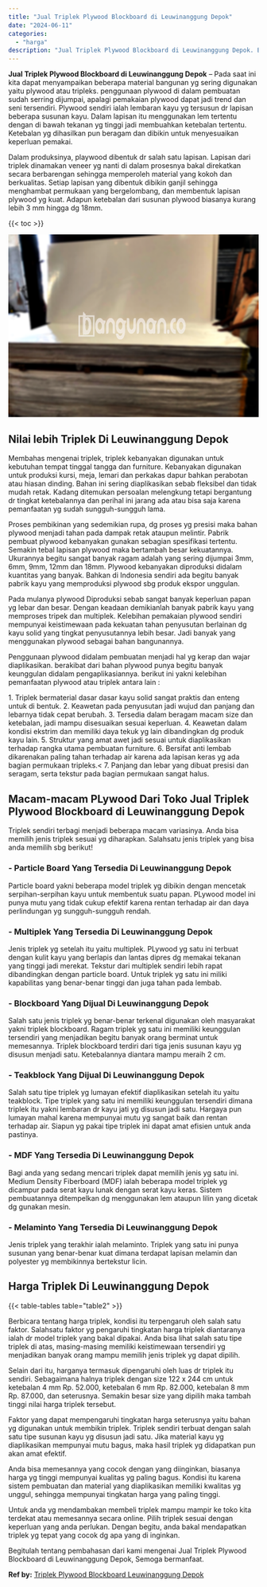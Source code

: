 ```yaml
---
title: "Jual Triplek Plywood Blockboard di Leuwinanggung Depok"
date: "2024-06-11"
categories: 
  - "harga"
description: "Jual Triplek Plywood Blockboard di Leuwinanggung Depok. Begitulah tentang pembahasan dari kami mengenai Jual Triplek Plywood Blockboard di Leuwinanggung Depo..."
---
```


**Jual Triplek Plywood Blockboard di Leuwinanggung Depok** – Pada saat ini kita dapat menyampaikan beberapa material bangunan yg sering digunakan yaitu plywood atau tripleks. penggunaan plywood di dalam pembuatan sudah serring dijumpai, apalagi pemakaian plywood dapat jadi trend dan seni tersendiri. Plywood sendiri ialah lembaran kayu yg tersusun dr lapisan beberapa susunan kayu. Dalam lapisan itu menggunakan lem tertentu dengan di bawah tekanan yg tinggi jadi membuahkan ketebalan tertentu. Ketebalan yg dihasilkan pun beragam dan dibikin untuk menyesuaikan keperluan pemakai.

Dalam produksinya, playwood dibentuk dr salah satu lapisan. Lapisan dari triplek dinamakan veneer yg nanti di dalam prosesnya bakal direkatkan secara berbarengan sehingga memperoleh material yang kokoh dan berkualitas. Setiap lapisan yang dibentuk dibikin ganjil sehingga menghambat permukaan yang bergelombang, dan membentuk lapisan plywood yg kuat. Adapun ketebalan dari susunan plywood biasanya kurang lebih 3 mm hingga dg 18mm.

{{< toc >}}

![Jual Triplek Plywood Blockboard di Leuwinanggung Depok](/images/jual-triplek-murah-47.png)

## Nilai lebih Triplek Di Leuwinanggung Depok

Membahas mengenai triplek, triplek kebanyakan digunakan untuk kebutuhan tempat tinggal tangga dan furniture. Kebanyakan digunakan untuk produksi kursi, meja, lemari dan perkakas dapur bahkan perabotan atau hiasan dinding. Bahan ini sering diaplikasikan sebab fleksibel dan tidak mudah retak. Kadang ditemukan persoalan melengkung tetapi bergantung dr tingkat ketebalannya dan perihal ini jarang ada atau bisa saja karena pemanfaatan yg sudah sungguh-sungguh lama.

Proses pembikinan yang sedemikian rupa, dg proses yg presisi maka bahan plywood menjadi tahan pada dampak retak ataupun melintir. Pabrik pembuat plywood kebanyakan gunakan sebagian spesifikasi tertentu. Semakin tebal lapisan plywood maka bertambah besar kekuatannya. Ukurannya begitu sangat banyak ragam adalah yang sering dijumpai 3mm, 6mm, 9mm, 12mm dan 18mm. Plywood kebanyakan diproduksi didalam kuantitas yang banyak. Bahkan di Indonesia sendiri ada begitu banyak pabrik kayu yang memproduksi plywood sbg produk ekspor unggulan.

Pada mulanya plywood Diproduksi sebab sangat banyak keperluan papan yg lebar dan besar. Dengan keadaan demikianlah banyak pabrik kayu yang memproses tripek dan multiplek. Kelebihan pemakaian plywood sendiri mempunyai keistimewaan pada kekuatan tahan penyusutan berlainan dg kayu solid yang tingkat penyusutannya lebih besar. Jadi banyak yang menggunakan plywood sebagai bahan bangunannya.

Penggunaan plywood didalam pembuatan menjadi hal yg kerap dan wajar diaplikasikan. berakibat dari bahan plywood punya begitu banyak keunggulan didalam pengaplikasiannya. berikut ini yakni kelebihan pemanfaatan plywood atau triplek antara lain :

1\. Triplek bermaterial dasar dasar kayu solid sangat praktis dan enteng untuk di bentuk. 2. Keawetan pada penyusutan jadi wujud dan panjang dan lebarnya tidak cepat berubah. 3. Tersedia dalam beragam macam size dan ketebalan, jadi mampu disesuaikan sesuai keperluan. 4. Keawetan dalam kondisi ekstrim dan memiliki daya tekuk yg lain dibandingkan dg produk kayu lain. 5. Struktur yang amat awet jadi sesuai untuk diaplikasikan terhadap rangka utama pembuatan furniture. 6. Bersifat anti lembab dikarenakan paling tahan terhadap air karena ada lapisan keras yg ada bagian permukaan tripleks.< 7. Panjang dan lebar yang dibuat presisi dan seragam, serta tekstur pada bagian permukaan sangat halus.

## Macam-macam PLywood Dari Toko Jual Triplek Plywood Blockboard di Leuwinanggung Depok

Triplek sendiri terbagi menjadi beberapa macam variasinya. Anda bisa memilih jenis triplek sesuai yg diharapkan. Salahsatu jenis triplek yang bisa anda memilih sbg berikut!

### \- Particle Board Yang Tersedia Di Leuwinanggung Depok

Particle board yakni beberapa model triplek yg dibikin dengan mencetak serpihan-serpihan kayu untuk membentuk suatu papan. PLywood model ini punya mutu yang tidak cukup efektif karena rentan terhadap air dan daya perlindungan yg sungguh-sungguh rendah.

### \- Multiplek Yang Tersedia Di Leuwinanggung Depok

Jenis triplek yg setelah itu yaitu multiplek. PLywood yg satu ini terbuat dengan kulit kayu yang berlapis dan lantas dipres dg memakai tekanan yang tinggi jadi merekat. Tekstur dari multiplek sendiri lebih rapat dibandingkan dengan particle board. Untuk triplek yg satu ini miliki kapabilitas yang benar-benar tinggi dan juga tahan pada lembab.

### \- Blockboard Yang Dijual Di Leuwinanggung Depok

Salah satu jenis triplek yg benar-benar terkenal digunakan oleh masyarakat yakni triplek blockboard. Ragam triplek yg satu ini memiliki keunggulan tersendiri yang menjadikan begitu banyak orang berminat untuk memesannya. Triplek blockboard terdiri dari tiga jenis susunan kayu yg disusun menjadi satu. Ketebalannya diantara mampu meraih 2 cm.

### \- Teakblock Yang Dijual Di Leuwinanggung Depok

Salah satu tipe triplek yg lumayan efektif diaplikasikan setelah itu yaitu teakblock. Tipe triplek yang satu ini memiliki keunggulan tersendiri dimana triplek itu yakni lembaran dr kayu jati yg disusun jadi satu. Hargaya pun lumayan mahal karena mempunyai mutu yg sangat baik dan rentan terhadap air. Siapun yg pakai tipe triplek ini dapat amat efisien untuk anda pastinya.

### \- MDF Yang Tersedia Di Leuwinanggung Depok

Bagi anda yang sedang mencari triplek dapat memilih jenis yg satu ini. Medium Density Fiberboard (MDF) ialah beberapa model triplek yg dicampur pada serat kayu lunak dengan serat kayu keras. Sistem pembuatannya ditempelkan dg menggunakan lem ataupun lilin yang dicetak dg gunakan mesin.

### \- Melaminto Yang Tersedia Di Leuwinanggung Depok

Jenis triplek yang terakhir ialah melaminto. Triplek yang satu ini punya susunan yang benar-benar kuat dimana terdapat lapisan melamin dan polyester yg membikinnya bertekstur licin.

## Harga Triplek Di Leuwinanggung Depok

{{< table-tables table="table2" >}}

Berbicara tentang harga triplek, kondisi itu terpengaruh oleh salah satu faktor. Salahsatu faktor yg pengaruhi tingkatan harga triplek diantaranya ialah dr model triplek yang bakal dipakai. Anda bisa lihat salah satu tipe triplek di atas, masing-masing memiliki keistimewaan tersendiri yg menjadikan banyak orang mampu memilih jenis triplek yg dapat dipilih.

Selain dari itu, harganya termasuk dipengaruhi oleh luas dr triplek itu sendiri. Sebagaimana halnya triplek dengan size 122 x 244 cm untuk ketebalan 4 mm Rp. 52.000, ketebalan 6 mm Rp. 82.000, ketebalan 8 mm Rp. 87.000, dan seterusnya. Semakin besar size yang dipilih maka tambah tinggi nilai harga triplek tersebut.

Faktor yang dapat mempengaruhi tingkatan harga seterusnya yaitu bahan yg digunakan untuk membikin triplek. Triplek sendiri terbuat dengan salah satu tipe susunan kayu yg disusun jadi satu. Jika material kayu yg diaplikasikan mempunyai mutu bagus, maka hasil triplek yg didapatkan pun akan amat efektif.

Anda bisa memesannya yang cocok dengan yang diinginkan, biasanya harga yg tinggi mempunyai kualitas yg paling bagus. Kondisi itu karena sistem pembuatan dan material yang diaplikasikan memiliki kwalitas yg unggul, sehingga mempunyai tingkatan harga yang paling tinggi.

Untuk anda yg mendambakan membeli triplek mampu mampir ke toko kita terdekat atau memesannya secara online. Pilih triplek sesuai dengan keperluan yang anda perlukan. Dengan begitu, anda bakal mendapatkan triplek yg tepat yang cocok dg apa yang di inginkan.

Begitulah tentang pembahasan dari kami mengenai Jual Triplek Plywood Blockboard di Leuwinanggung Depok, Semoga bermanfaat.

**Ref by:** [Triplek Plywood Blockboard Leuwinanggung Depok](https://id.wikipedia.org/wiki/Triplek)
